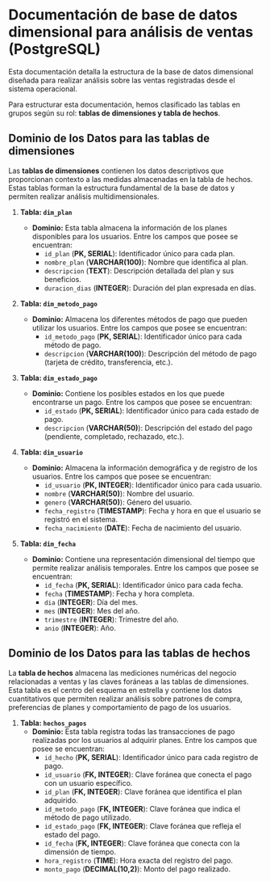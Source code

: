 # Documentación de base de datos dimensional para análisis de ventas (PostgreSQL)

Esta documentación detalla la estructura de la base de datos dimensional diseñada para realizar análisis sobre las ventas registradas desde el sistema
operacional.

Para estructurar esta documentación, hemos clasificado las tablas en grupos según su rol: **tablas de dimensiones y tabla de hechos**.

## Dominio de los Datos para las tablas de dimensiones

Las **tablas de dimensiones** contienen los datos descriptivos que proporcionan contexto a las medidas almacenadas en la tabla de hechos. Estas tablas forman la estructura fundamental de la base de datos y permiten realizar análisis multidimensionales.

1. **Tabla: `dim_plan`**
   - **Dominio:** Esta tabla almacena la información de los planes disponibles para los usuarios. Entre los campos que posee se encuentran:
     - `id_plan` (**PK, SERIAL**): Identificador único para cada plan.
     - `nombre_plan` (**VARCHAR(100)**): Nombre que identifica al plan.
     - `descripcion` (**TEXT**): Descripción detallada del plan y sus beneficios.
     - `duracion_dias` (**INTEGER**): Duración del plan expresada en días.

2. **Tabla: `dim_metodo_pago`**
   - **Dominio:** Almacena los diferentes métodos de pago que pueden utilizar los usuarios. Entre los campos que posee se encuentran:
     - `id_metodo_pago` (**PK, SERIAL**): Identificador único para cada método de pago.
     - `descripcion` (**VARCHAR(100)**): Descripción del método de pago (tarjeta de crédito, transferencia, etc.).

3. **Tabla: `dim_estado_pago`**
   - **Dominio:** Contiene los posibles estados en los que puede encontrarse un pago. Entre los campos que posee se encuentran:
     - `id_estado` (**PK, SERIAL**): Identificador único para cada estado de pago.
     - `descripcion` (**VARCHAR(50)**): Descripción del estado del pago (pendiente, completado, rechazado, etc.).

4. **Tabla: `dim_usuario`**
   - **Dominio:** Almacena la información demográfica y de registro de los usuarios. Entre los campos que posee se encuentran:
     - `id_usuario` (**PK, INTEGER**): Identificador único para cada usuario.
     - `nombre` (**VARCHAR(50)**): Nombre del usuario.
     - `genero` (**VARCHAR(50)**): Género del usuario.
     - `fecha_registro` (**TIMESTAMP**): Fecha y hora en que el usuario se registró en el sistema.
     - `fecha_nacimiento` (**DATE**): Fecha de nacimiento del usuario.

5. **Tabla: `dim_fecha`**
   - **Dominio:** Contiene una representación dimensional del tiempo que permite realizar análisis temporales. Entre los campos que posee se encuentran:
     - `id_fecha` (**PK, SERIAL**): Identificador único para cada fecha.
     - `fecha` (**TIMESTAMP**): Fecha y hora completa.
     - `dia` (**INTEGER**): Día del mes.
     - `mes` (**INTEGER**): Mes del año.
     - `trimestre` (**INTEGER**): Trimestre del año.
     - `anio` (**INTEGER**): Año.

## Dominio de los Datos para las tablas de hechos

La **tabla de hechos** almacena las mediciones numéricas del negocio relacionadas a ventas y las claves foráneas a las tablas de dimensiones. Esta tabla es el centro del esquema en estrella y contiene los datos cuantitativos que permiten realizar análisis sobre patrones de compra, preferencias de planes y comportamiento de pago de los usuarios.

1. **Tabla: `hechos_pagos`**
   - **Dominio:** Esta tabla registra todas las transacciones de pago realizadas por los usuarios al adquirir planes. Entre los campos que posee se encuentran:
     - `id_hecho` (**PK, SERIAL**): Identificador único para cada registro de pago.
     - `id_usuario` (**FK, INTEGER**): Clave foránea que conecta el pago con un usuario específico.
     - `id_plan` (**FK, INTEGER**): Clave foránea que identifica el plan adquirido.
     - `id_metodo_pago` (**FK, INTEGER**): Clave foránea que indica el método de pago utilizado.
     - `id_estado_pago` (**FK, INTEGER**): Clave foránea que refleja el estado del pago.
     - `id_fecha` (**FK, INTEGER**): Clave foránea que conecta con la dimensión de tiempo.
     - `hora_registro` (**TIME**): Hora exacta del registro del pago.
     - `monto_pago` (**DECIMAL(10,2)**): Monto del pago realizado.